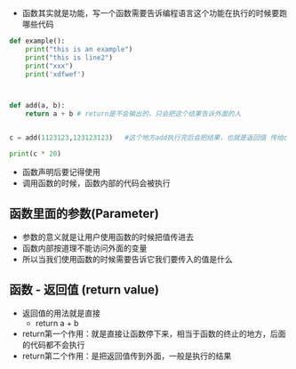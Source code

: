 - 函数其实就是功能，写一个函数需要告诉编程语言这个功能在执行的时候要跑哪些代码
```python
def example():
	print("this is an example")
	print("this is line2")
	print("xxx")
	print('xdfwef')



def add(a, b):
	return a + b # return是不会输出的，只会把这个结果告诉外面的人


c = add(1123123,123123123)   #这个地方add执行完后会把结果，也就是返回值 传给c

print(c * 20)
```


- 函数声明后要记得使用
- 调用函数的时候，函数内部的代码会被执行


## 函数里面的参数(Parameter)
- 参数的意义就是让用户使用函数的时候把值传进去
- 函数内部按道理不能访问外面的变量
- 所以当我们使用函数的时候需要告诉它我们要传入的值是什么




## 函数 - 返回值 (return value)
- 返回值的用法就是直接
	- return a + b
- return第一个作用：就是直接让函数停下来，相当于函数的终止的地方，后面的代码都不会执行
- return第二个作用：是把返回值传到外面，一般是执行的结果


